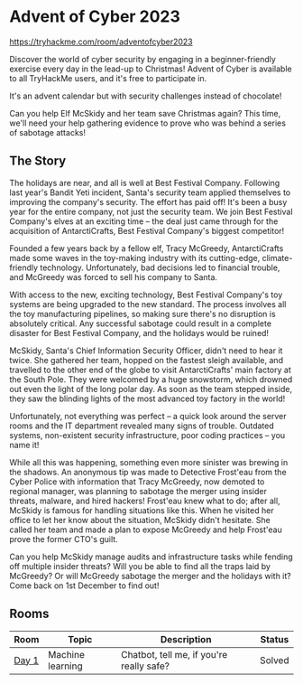 # Advent of Cyber 2023
https://tryhackme.com/room/adventofcyber2023

Discover the world of cyber security by engaging in a beginner-friendly exercise every day in the lead-up to Christmas! Advent of Cyber is available to all TryHackMe users, and it's free to participate in.

It's an advent calendar but with security challenges instead of chocolate!

Can you help Elf McSkidy and her team save Christmas again? This time, we'll need your help gathering evidence to prove who was behind a series of sabotage attacks!

## The Story
The holidays are near, and all is well at Best Festival Company. Following last year's Bandit Yeti incident, Santa's security team applied themselves to improving the company's security. The effort has paid off! It's been a busy year for the entire company, not just the security team. We join Best Festival Company's elves at an exciting time – the deal just came through for the acquisition of AntarctiCrafts, Best Festival Company's biggest competitor!

Founded a few years back by a fellow elf, Tracy McGreedy, AntarctiCrafts made some waves in the toy-making industry with its cutting-edge, climate-friendly technology. Unfortunately, bad decisions led to financial trouble, and McGreedy was forced to sell his company to Santa.

With access to the new, exciting technology, Best Festival Company's toy systems are being upgraded to the new standard. The process involves all the toy manufacturing pipelines, so making sure there's no disruption is absolutely critical. Any successful sabotage could result in a complete disaster for Best Festival Company, and the holidays would be ruined!

McSkidy, Santa's Chief Information Security Officer, didn't need to hear it twice. She gathered her team, hopped on the fastest sleigh available, and travelled to the other end of the globe to visit AntarctiCrafts' main factory at the South Pole. They were welcomed by a huge snowstorm, which drowned out even the light of the long polar day. As soon as the team stepped inside, they saw the blinding lights of the most advanced toy factory in the world!

Unfortunately, not everything was perfect – a quick look around the server rooms and the IT department revealed many signs of trouble. Outdated systems, non-existent security infrastructure, poor coding practices – you name it!

While all this was happening, something even more sinister was brewing in the shadows. An anonymous tip was made to Detective Frost'eau from the Cyber Police with information that Tracy McGreedy, now demoted to regional manager, was planning to sabotage the merger using insider threats, malware, and hired hackers! Frost'eau knew what to do; after all, McSkidy is famous for handling situations like this. When he visited her office to let her know about the situation, McSkidy didn't hesitate. She called her team and made a plan to expose McGreedy and help Frost'eau prove the former CTO's guilt.

Can you help McSkidy manage audits and infrastructure tasks while fending off multiple insider threats? Will you be able to find all the traps laid by McGreedy? Or will McGreedy sabotage the merger and the holidays with it? Come back on 1st December to find out!

## Rooms
| Room                      | Topic            | Description                              | Status |
| ------------------------- | ---------------- | ---------------------------------------- | ------ |
| [Day 1](./Day_1/Day_1.md) | Machine learning | Chatbot, tell me, if you're really safe? | Solved |
